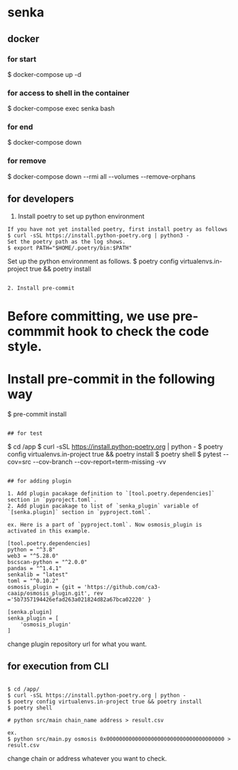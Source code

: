 # senka

## docker

### for start

$ docker-compose up -d

### for access to shell in the container

$ docker-compose exec senka bash

### for end

$ docker-compose down

### for remove

$ docker-compose down --rmi all --volumes --remove-orphans

## for developers

1. Install poetry to set up python environment

```
If you have not yet installed poetry, first install poetry as follows
$ curl -sSL https://install.python-poetry.org | python3 -
Set the poetry path as the log shows.
$ export PATH="$HOME/.poetry/bin:$PATH"
```

Set up the python environment as follows.
$ poetry config virtualenvs.in-project true && poetry install

```

2. Install pre-commit

```

# Before committing, we use pre-commmit hook to check the code style.

# Install pre-commit in the following way

$ pre-commit install

```

## for test

```

$ cd /app
$ curl -sSL https://install.python-poetry.org | python -
$ poetry config virtualenvs.in-project true && poetry install
$ poetry shell
$ pytest --cov=src --cov-branch --cov-report=term-missing -vv

```

## for adding plugin

1. Add plugin pacakage definition to `[tool.poetry.dependencies]` section in `pyproject.toml`.
2. Add plugin pacakage to list of `senka_plugin` variable of `[senka.plugin]` section in `pyproject.toml`.

ex. Here is a part of `pyproject.toml`. Now osmosis_plugin is activated in this example.
```

```text
[tool.poetry.dependencies]
python = "^3.8"
web3 = "^5.28.0"
bscscan-python = "^2.0.0"
pandas = "^1.4.1"
senkalib = "latest"
toml = "^0.10.2"
osmosis_plugin = {git = 'https://github.com/ca3-caaip/osmosis_plugin.git', rev ='5b7357194426efad263a021824d82a67bca02220' }

[senka.plugin]
senka_plugin = [
    'osmosis_plugin'
]
```

change plugin repository url for what you want.

## for execution from CLI

```

$ cd /app/
$ curl -sSL https://install.python-poetry.org | python -
$ poetry config virtualenvs.in-project true && poetry install
$ poetry shell

# python src/main chain_name address > result.csv

ex.
$ python src/main.py osmosis 0x0000000000000000000000000000000000000 > result.csv

```

change chain or address whatever you want to check.

```

```

